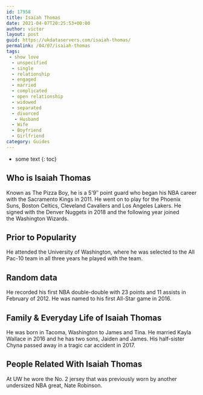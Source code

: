 ```yaml
---
id: 17958
title: Isaiah Thomas
date: 2021-04-07T20:25:53+00:00
author: victor
layout: post
guid: https://ukdataservers.com/isaiah-thomas/
permalink: /04/07/isaiah-thomas
tags:
 - show love
  - unspecified
  - single
  - relationship
  - engaged
  - married
  - complicated
  - open relationship
  - widowed
  - separated
  - divorced
   - Husband
  - Wife
  - Boyfriend
  - Girlfriend
category: Guides
---
```


* some text
{: toc}


## Who is Isaiah Thomas



Known as The Pizza Boy, he is a 5&#8217;9&#8243; point guard who began his NBA career with the Sacramento Kings in 2011. He went on to play for the Phoenix Suns, Boston Celtics, Cleveland Cavaliers and Los Angeles Lakers. He signed with the Denver Nuggets in 2018 and the following year joined the Washington Wizards. 

                
                
                
## Prior to Popularity



He attended the University of Washington, where he was selected to the All Pac-10 team in all three years he played with the team. 

                
                
                
## Random data



He recorded his first NBA double-double with 23 points and 11 assists in February of 2012. He was named to his first All-Star game in 2016.

                
                
                
## Family & Everyday Life of Isaiah Thomas



He was born in Tacoma, Washington to James and Tina. He married Kayla Wallace in 2016 and he has two sons, Jaiden and James. His half-sister Chyna passed away in a tragic car accident in 2017. 

                
                
                
## People Related With Isaiah Thomas



At UW he wore the No. 2 jersey that was previously worn by another undersized NBA great, Nate Robinson.

                
              
            
          
          
          